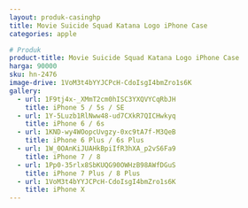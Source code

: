 ```yaml
---
layout: produk-casinghp
title: Movie Suicide Squad Katana Logo iPhone Case
categories: apple

# Produk
product-title: Movie Suicide Squad Katana Logo iPhone Case
harga: 90000
sku: hn-2476
image-drive: 1VoM3t4bYYJCPcH-CdoIsgI4bmZro1s6K
gallery:
  - url: 1F9tj4x-_XMmT2cm0hISC3YXQVYCqRbJH
    title: iPhone 5 / 5s / SE
  - url: 1Y-5Luzb1RlNww48-ud7CXkR7QICHwkyq
    title: iPhone 6 / 6s
  - url: 1KND-wy4WOopcUvgzy-0xc9tA7f-M3QeB
    title: iPhone 6 Plus / 6s Plus
  - url: 1W_0OAnKiJUAHkBpiIfR3hXA_p2vS6Fa9
    title: iPhone 7 / 8
  - url: 1Pp0-35rlx8SbKUQG90OWHzB98AWfDGuS
    title: iPhone 7 Plus / 8 Plus
  - url: 1VoM3t4bYYJCPcH-CdoIsgI4bmZro1s6K
    title: iPhone X
---
```

